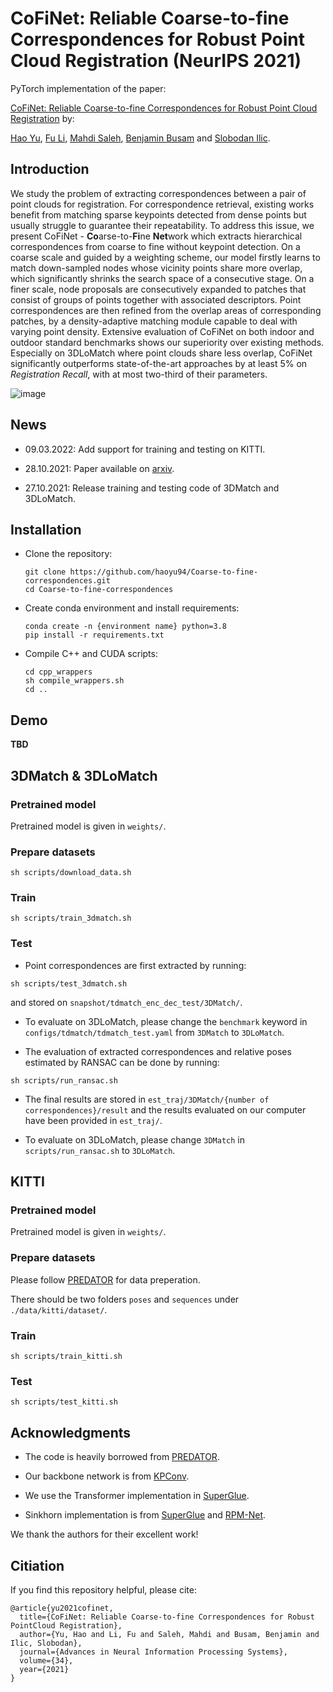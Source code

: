 # CoFiNet: Reliable Coarse-to-fine Correspondences for Robust Point Cloud Registration (NeurIPS 2021)

PyTorch implementation of the paper:

[CoFiNet: Reliable Coarse-to-fine Correspondences for Robust Point Cloud Registration](https://arxiv.org/abs/2110.14076) by:

[Hao Yu](https://scholar.google.com/citations?hl=en&user=g7JfRn4AAAAJ), [Fu Li](https://scholar.google.com/citations?user=9a33PdMAAAAJ&hl=en), [Mahdi Saleh](https://scholar.google.com/citations?user=52yLUy0AAAAJ&hl=en), [Benjamin Busam](https://scholar.google.com/citations?user=u4rJZwUAAAAJ&hl=en) and [Slobodan Ilic](https://scholar.google.com/citations?user=ELOVd8sAAAAJ&hl=en&oi=ao).

## Introduction

We study the problem of extracting correspondences between a pair of point clouds for registration. For correspondence retrieval, existing works benefit from matching sparse keypoints detected from dense points but usually struggle to guarantee their repeatability. To address this issue, we present CoFiNet - **Co**arse-to-**Fi**ne **Net**work which extracts hierarchical correspondences from coarse to fine without keypoint detection. On a coarse scale and guided by a weighting scheme, our model firstly learns to match down-sampled nodes whose vicinity points share more overlap, which significantly shrinks the search space of a consecutive stage. On a finer scale, node proposals are consecutively expanded to patches that consist of groups of points together with associated descriptors. Point correspondences are then refined from the overlap areas of corresponding patches, by a density-adaptive matching module capable to deal with varying point density. Extensive evaluation of CoFiNet on both indoor and outdoor standard benchmarks shows our superiority over existing methods. Especially on 3DLoMatch where point clouds share less overlap, CoFiNet significantly outperforms state-of-the-art approaches by at least 5% on *Registration Recall*, with at most two-third of their parameters.

![image](https://github.com/haoyu94/Coarse-to-fine-correspondences/blob/main/figures/pipeline.jpg)

## News

+ 09.03.2022: Add support for training and testing on KITTI.

+ 28.10.2021: Paper available on [arxiv](https://arxiv.org/abs/2110.14076).

+ 27.10.2021: Release training and testing code of 3DMatch and 3DLoMatch.

## Installation

+ Clone the repository:

  ```
  git clone https://github.com/haoyu94/Coarse-to-fine-correspondences.git
  cd Coarse-to-fine-correspondences
  ```
+ Create conda environment and install requirements:

  ```
  conda create -n {environment name} python=3.8
  pip install -r requirements.txt
  ```
+ Compile C++ and CUDA scripts:

  ```
  cd cpp_wrappers
  sh compile_wrappers.sh
  cd ..
  ```
  
## Demo

**TBD**

## 3DMatch & 3DLoMatch

### Pretrained model

   Pretrained model is given in `weights/`. 
   
### Prepare datasets

  ```
  sh scripts/download_data.sh
  ```
  
### Train

  ```
  sh scripts/train_3dmatch.sh
  ```
  
### Test

  + Point correspondences are first extracted by running:
  
  ```
  sh scripts/test_3dmatch.sh
  ```
  
  and stored on `snapshot/tdmatch_enc_dec_test/3DMatch/`. 
  
  
  + To evaluate on 3DLoMatch, please change the `benchmark` keyword in `configs/tdmatch/tdmatch_test.yaml` from `3DMatch` to  `3DLoMatch`.
  
  + The evaluation of extracted correspondences and relative poses estimated by RANSAC can be done by running:

  ```
  sh scripts/run_ransac.sh
  ```
  
  + The final results are stored in `est_traj/3DMatch/{number of correspondences}/result` and the results evaluated on our computer have been provided in `est_traj/`. 
  
  + To evaluate on 3DLoMatch, please change `3DMatch` in `scripts/run_ransac.sh` to `3DLoMatch`. 
 
 ## KITTI
 
### Pretrained model

 Pretrained model is given in `weights/`. 

### Prepare datasets

 Please follow [PREDATOR](https://github.com/overlappredator/OverlapPredator) for data preperation.
 
 There should be two folders `poses` and `sequences` under `./data/kitti/dataset/`.
  
### Train

  ```
  sh scripts/train_kitti.sh
  ```
  
### Test
  ```
  sh scripts/test_kitti.sh
  ```
 
 ## Acknowledgments

 + The code is heavily borrowed from [PREDATOR](https://github.com/overlappredator/OverlapPredator). 
 
 + Our backbone network is from [KPConv](https://github.com/HuguesTHOMAS/KPConv).
 
 + We use the Transformer implementation in [SuperGlue](https://github.com/magicleap/SuperGluePretrainedNetwork). 
 
 + Sinkhorn implementation is from [SuperGlue](https://github.com/magicleap/SuperGluePretrainedNetwork) and [RPM-Net](https://github.com/yewzijian/RPMNet).
 
 We thank the authors for their excellent work!
 
 ## Citiation
 
If you find this repository helpful, please cite:

```
@article{yu2021cofinet,
  title={CoFiNet: Reliable Coarse-to-fine Correspondences for Robust PointCloud Registration},
  author={Yu, Hao and Li, Fu and Saleh, Mahdi and Busam, Benjamin and Ilic, Slobodan},
  journal={Advances in Neural Information Processing Systems},
  volume={34},
  year={2021}
}
```
  
